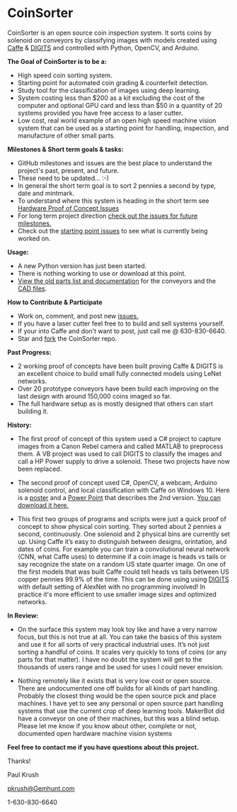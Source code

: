 ﻿# CoinSorter

CoinSorter is an open source coin inspection system. It sorts coins by solenoid on conveyors by classifying images with models created using [Caffe](https://github.com/NVIDIA/caffe) &amp; [DIGITS](https://github.com/NVIDIA/DIGITS) and controlled with Python, OpenCV, and Arduino. 

**The Goal of CoinSorter is to be a:**

* High speed coin sorting system.
* Starting point for automated coin grading & counterfeit detection. 
* Study tool for the classification of images using deep learning.
* System costing less than $200 as a kit excluding the cost of the computer and optional GPU card and less than $50 in a quantity of 20 systems provided you have free access to a laser cutter.
* Low cost, real world example of an open high speed machine vision system that can be used as a starting point for handling, inspection, and manufacture of other small parts.

**Milestones & Short term goals & tasks:**
* GitHub milestones and issues are the best place to understand the project's past, present, and future. 
* These need to be updated... :-)
* In general the short term goal is to sort 2 pennies a second by type, date and mintmark.  
* To understand where this system is heading in the short term see [Hardware Proof of Concept Issues](https://github.com/GemHunt/CoinSorter/milestones/Hardware%20Proof%20of%20Concept)
* For long term project direction [check out the issues for future milestones.](https://github.com/GemHunt/CoinSorter/milestones/Future%20Milestones) 
* Check out the [starting point issues](https://github.com/GemHunt/CoinSorter/labels/starting%20point) to see what is currently being worked on.

**Usage:**
* A new Python version has just been started.
* There is nothing working to use or download at this point.  
* [View the old parts list and documentation](https://github.com/GemHunt/CoinSorter/tree/master/hardware/conveyors/conveyors.md) for the conveyors and the [CAD files](https://github.com/GemHunt/CoinSorter/tree/master/hardware/conveyors/). 

**How to Contribute & Participate**
* Work on, comment, and post new [issues.](https://github.com/GemHunt/CoinSorter/issues)
* If you have a laser cutter feel free to to build and sell systems yourself.
* If your into Caffe and don't want to post, just call me @ 630-830-6640.
* Star and [fork](https://github.com/GemHunt/CoinSorter/network#fork-destination-box) the CoinSorter repo.

**Past Progress:**
* 2 working proof of concepts have been built proving Caffe & DIGITS is an excellent choice to build small fully connected models using LeNet networks. 
* Over 20 prototype conveyors have been build each improving on the last design with around 150,000 coins imaged so far. 
* The full hardware setup as is mostly designed that others can start building it. 

**History:**
* The first proof of concept of this system used a C# project to capture images from a Canon Rebel camera and called MATLAB to preprocess them. A VB project was used to call DIGITS to classify the images and call a HP Power supply to drive a solenoid. These two projects have now been replaced. 

* The second proof of concept used C#, OpenCV, a webcam, Arduino solenoid control, and local classification with Caffe on Windows 10. Here is a [poster](https://github.com/GemHunt/CoinSorter/blob/master/docs/GTC%20Poster.pdf) and a [Power Point](https://github.com/GemHunt/CoinSorter/blob/master/docs/Deep%20Learning%20with%20Caffe%20%26%20DIGITS%20for%20Robotic.pptx) that describes the 2nd version. [You can download it here.](https://github.com/GemHunt/CoinSorter/releases/tag/v0.2) 

* This first two groups of programs and scripts were just a quick proof of concept to show physical coin sorting. They sorted about 2 pennies a second, continuously. One solenoid and 2 physical bins are currently set up. Using Caffe it’s easy to distinguish between designs, orintation, and dates of coins. For example you can train a convolutional neural network (CNN, what Caffe uses) to determine if a coin image is heads vs tails or say recognize the state on a random US state quarter image. On one of the first models that was built Caffe could tell heads vs tails between US copper pennies 99.9% of the time. This can be done using using [DIGITS](https://github.com/NVIDIA/DIGITS) with default setting of AlexNet with no programming involved! In practice it's more efficient to use smaller image sizes and optimized networks. 

**In Review:**
* On the surface this system may look toy like and have a very narrow focus, but this is not true at all. You can take the basics of this system and use it for all sorts of very practical industrial uses. It’s not just sorting a handful of coins. It scales very quickly to tons of coins (or any parts for that matter). I have no doubt the system will get to the thousands of users range and be used for uses I could never envision. 

* Nothing remotely like it exists that is very low cost or open source. There are undocumented one off builds for all kinds of part handling. Probably the closest thing would be the open source pick and place machines. I have yet to see any personal or open source part handling systems that use the current crop of deep learning tools. MakerBot did have a conveyor on one of their machines, but this was a blind setup. Please let me know if you know about other, complete or not, documented open hardware machine vision systems

**Feel free to contact me if you have questions about this project.**

Thanks!  

Paul Krush

pkrush@Gemhunt.com

1-630-830-6640
